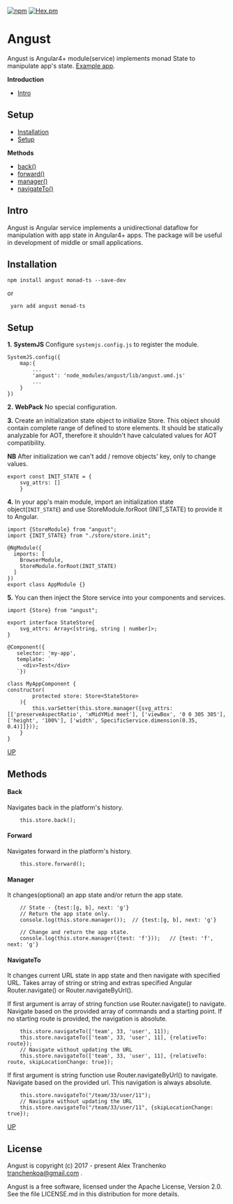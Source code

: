 [![npm](https://img.shields.io/npm/dm/localeval.svg)](https://github.com/sash-ua/angust)
[![Hex.pm](https://img.shields.io/hexpm/l/plug.svg)](https://github.com/sash-ua/angust)


# Angust

Angust is Angular4+ module(service) implements monad State to manipulate app's state. [Example app](https://github.com/sash-ua/gen_drift_monad-ts_a4).

**Introduction**
* [Intro](#intro)

## Setup
* [Installation](#installation)
* [Setup](#setup)

**Methods**
* [back()](#back)
* [forward()](#forward)
* [manager()](#manager)
* [navigateTo()](#navigateto)

## Intro

Angust is Angular service implements a unidirectional dataflow for manipulation with app state in Angular4+ apps. The package will be useful in development of middle or small applications.

## Installation
```
npm install angust monad-ts --save-dev
```
or
```
 yarn add angust monad-ts
```

## Setup

**1.** **SystemJS** Configure `systemjs.config.js` to register the module.
```
SystemJS.config({
	map:{
		...
		'angust': 'node_modules/angust/lib/angust.umd.js'
		...
	}
})
```
**2.** **WebPack** No special configuration.

**3.** Create an initialization state object to initialize Store. This object should contain complete range of defined
 to store elements. It should be statically analyzable for AOT, therefore it shouldn't have calculated values for AOT
 compatibility.
 
**NB** After initialization we can't add / remove objects' key, only to change values.
```
export const INIT_STATE = {
	svg_attrs: []
	}
```
**4.** In your app's main module, import an initialization state object(`INIT_STATE`) and use StoreModule.forRoot
(INIT_STATE) to provide it to Angular.
```
import {StoreModule} from "angust";
import {INIT_STATE} from "./store/store.init";

@NgModule({
  imports: [
    BrowserModule,
    StoreModule.forRoot(INIT_STATE)
  ]
})
export class AppModule {}
```
**5.** You can then inject the Store service into your components and services.
 ```
 import {Store} from "angust";
 
 export interface StateStore{
     svg_attrs: Array<[string, string | number]>;
 }
 
 @Component({
	selector: 'my-app',
	template: `
	  <div>Test</div>
	`})
 
 class MyAppComponent {
 constructor(
         protected store: Store<StateStore>
     ){
         this.varSetter(this.store.manager({svg_attrs: [['preserveAspectRatio', 'xMidYMid meet'], ['viewBox', '0 0 305 305'], ['height', '100%'], ['width', SpecificService.dimension(0.35, 0.4)]]}));
     }
 }
 ```

[UP](#angust)

## Methods

#### Back
Navigates back in the platform's history.
```
	this.store.back();
```

#### Forward
Navigates forward in the platform's history.
```
	this.store.forward();
```

#### Manager
It changes(optional) an app state and/or return the app state.
```
	// State - {test:[g, b], next: 'g'}
	// Return the app state only.
	console.log(this.store.manager());  // {test:[g, b], next: 'g'}
	
	// Change and return the app state.
	console.log(this.store.manager({test: 'f'}));   // {test: 'f', next: 'g'}
```

#### NavigateTo
It changes current URL state in app state and then navigate with specified URL.
Takes array of string or string and extras specified Angular Router.navigate() or Router.navigateByUrl().

If first argument is array of string function use Router.navigate() to navigate. Navigate based on the provided array of commands and a starting point. If no starting route is provided, the navigation is absolute.
```
	this.store.navigateTo(['team', 33, 'user', 11]);
	this.store.navigateTo(['team', 33, 'user', 11], {relativeTo: route});
	// Navigate without updating the URL
	this.store.navigateTo(['team', 33, 'user', 11], {relativeTo: route, skipLocationChange: true});

```
If first argument is string function use Router.navigateByUrl() to navigate. Navigate based on the provided url. This navigation is always absolute.
```
	this.store.navigateTo("/team/33/user/11");
	// Navigate without updating the URL
	this.store.navigateTo("/team/33/user/11", {skipLocationChange: true});
```

[UP](#angust)

## License

Angust is copyright (c) 2017 - present Alex Tranchenko tranchenkoa@gmail.com .

Angust is a free software, licensed under the Apache License, Version 2.0. See the file LICENSE.md in this
distribution for more details.
